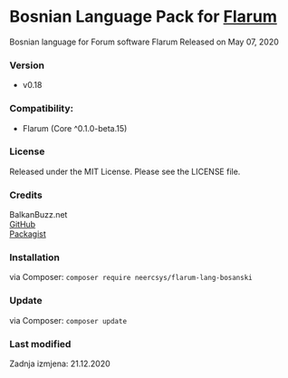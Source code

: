 # Bosnian Language Pack for [Flarum](http://flarum.org/)
Bosnian language for Forum software Flarum
Released on May 07, 2020

### Version
- v0.18

### Compatibility:
- Flarum (Core ^0.1.0-beta.15)

### License
Released under the MIT License. Please see the LICENSE file.

### Credits
BalkanBuzz.net</br>
[GitHub](https://github.com/neercsys/flarum-lang-bosanski.git)</br>
[Packagist](https://packagist.org/packages/neercsys/flarum-lang-bosanski)

### Installation

via Composer: `composer require neercsys/flarum-lang-bosanski`

### Update

via Composer: `composer update`

### Last modified
Zadnja izmjena: 21.12.2020
